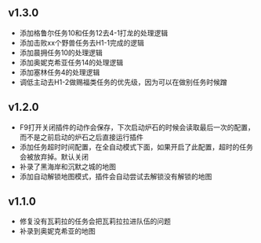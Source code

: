 ## v1.3.0
- 添加格鲁尔任务10和任务12去4-1打龙的处理逻辑
- 添加击败xx个野兽任务去H1-1完成的逻辑
- 添加晨拥任务10的处理逻辑
- 添加奥妮克希亚任务14的处理逻辑
- 添加塞林任务4的处理逻辑
- 调低主动去H1-2做赐福类任务的优先级，因为可以在做别任务时候蹭
## v1.2.0
- F9打开关闭插件的动作会保存，下次启动炉石的时候会读取最后一次的配置，而不是之前启动的炉石之后直接运行插件
- 添加任务超时时间配置，在全自动模式下面，如果开启了此配置，超时的任务会被放弃掉。默认关闭
- 补录了黑海岸和沉默之城的地图
- 添加自动解锁地图模式，插件会自动尝试去解锁没有解锁的地图
## v1.1.0
- 修复没有瓦莉拉的任务会把瓦莉拉拉进队伍的问题
- 补录到奥妮克希亚的地图